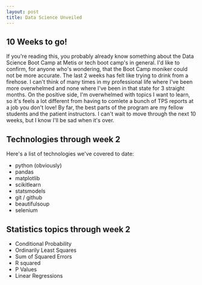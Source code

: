 ```yaml
---
layout: post
title: Data Science Unveiled
---
```


## 10 Weeks to go!

If you're reading this, you probably already know something about the Data Science Boot Camp at Metis or tech boot camp's in general. I'd like to confirm, for anyone who's wondering, that the Boot Camp moniker could not be more accurate. The last 2 weeks has felt like trying to drink from a firehose. I can't think of many times in my professional life where I've been more overwhelmed and none where I've been in that state for 3 straight months. On the positive side, I'm overwhelmed with topics I want to learn, so it's feels a lot different from having to comlete a bunch of TPS reports at a job you don't love! By far, the best parts of the program are my fellow students and the patient instructors. I can't wait to move through the next 10 weeks, but I know I'll be sad when it's over.

## Technologies through week 2
Here's a list of technologies we've covered to date:
* python (obviously)
* pandas
* matplotlib
* scikitlearn
* statsmodels
* git / github
* beautifulsoup
* selenium

## Statistics topics through week 2
* Conditional Probability
* Ordinarily Least Squares
* Sum of Squared Errors
* R squared
* P Values
* Linear Regressions

